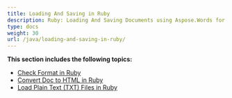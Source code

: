 ```yaml
---
title: Loading And Saving in Ruby
description: Ruby: Loading And Saving Documents using Aspose.Words for Java
type: docs
weight: 30
url: /java/loading-and-saving-in-ruby/
---
```


**This section includes the following topics:**

- [Check Format in Ruby](/words/java/check-format-in-ruby/)
- [Convert Doc to HTML in Ruby](/words/java/convert-doc-to-html-in-ruby/)
- [Load Plain Text (TXT) Files in Ruby](/words/java/load-plain-text-txt-files-in-ruby/)
